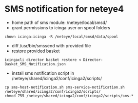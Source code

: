 # SMS notification for neteye4

- home path of sms module: /neteye/local/smsd/
- grant permissions to icinga user on spool folders
```
chown icinga:icinga -R /neteye/local/smsd/data/spool
```
- diff /usr/bin/smssend with provided file
- restore provided basket
```
icingacli director basket restore < Director-Basket_SMS_Notification.json
```
- install sms notification script in /neteye/shared/icinga2/conf/icinga2/scripts/
```
cp sms-host-notification.sh sms-service-notification.sh /neteye/shared/icinga2/conf/icinga2/scripts/
chmod 755 /neteye/shared/icinga2/conf/icinga2/scripts/sms-*
```
